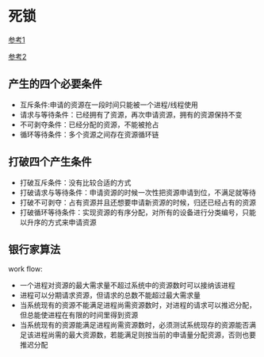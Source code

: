 # 死锁
[参考1](https://www.cnblogs.com/ryxiong-blog/p/10892010.html)

[参考2](https://blog.csdn.net/weixin_40423553/article/details/78879122)

## 产生的四个必要条件
- 互斥条件:申请的资源在一段时间只能被一个进程/线程使用
- 请求与等待条件：已经拥有了资源，再次申请资源，拥有的资源保持不变
- 不可剥夺条件：已经分配的资源，不能被抢占
- 循环等待条件：多个资源之间存在资源循环链

## 打破四个产生条件
- 打破互斥条件：没有比较合适的方式
- 打破请求与等待条件：申请资源的时候一次性把资源申请到位，不满足就等待
- 打破不可剥夺：占有资源并且还想要申请新资源的时候，归还已经占有的资源
- 打破循环等待条件：实现资源的有序分配，对所有的设备进行分类编号，只能以升序的方式来申请资源

## 银行家算法
work flow:
- 一个进程对资源的最大需求量不超过系统中的资源数时可以接纳该进程
- 进程可以分期请求资源，但请求的总数不能超过最大需求量
- 当系统现有的资源不能满足进程尚需资源数时，对进程的请求可以推迟分配，但总能使进程在有限的时间里得到资源
- 当系统现有的资源能满足进程尚需资源数时，必须测试系统现存的资源能否满足该进程尚需的最大资源数，若能满足则按当前的申请量分配资源，否则也要推迟分配